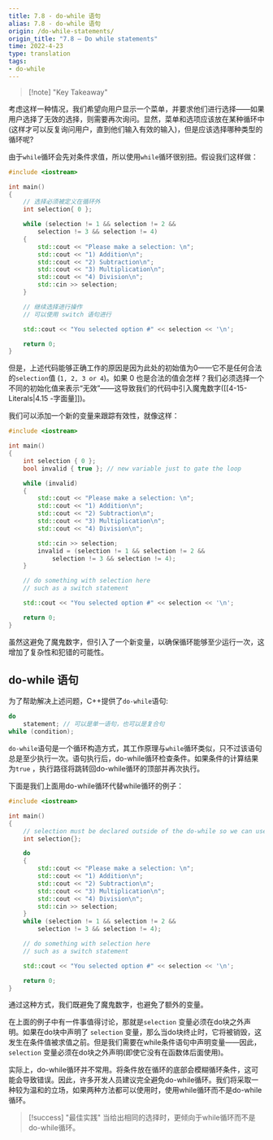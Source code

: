 ```yaml
---
title: 7.8 - do-while 语句
alias: 7.8 - do-while 语句
origin: /do-while-statements/
origin_title: "7.8 — Do while statements"
time: 2022-4-23
type: translation
tags:
- do-while
---
```


> [!note] "Key Takeaway"

考虑这样一种情况，我们希望向用户显示一个菜单，并要求他们进行选择——如果用户选择了无效的选择，则需要再次询问。显然，菜单和选项应该放在某种循环中(这样才可以反复询问用户，直到他们输入有效的输入)，但是应该选择哪种类型的循环呢?

由于`while`循环会先对条件求值，所以使用`while`循环很别扭。假设我们这样做：

```cpp
#include <iostream>

int main()
{
    // 选择必须被定义在循环外
    int selection{ 0 };

    while (selection != 1 && selection != 2 &&
        selection != 3 && selection != 4)
    {
        std::cout << "Please make a selection: \n";
        std::cout << "1) Addition\n";
        std::cout << "2) Subtraction\n";
        std::cout << "3) Multiplication\n";
        std::cout << "4) Division\n";
        std::cin >> selection;
    }

    // 继续选择进行操作
    // 可以使用 switch 语句进行

    std::cout << "You selected option #" << selection << '\n';

    return 0;
}
```

但是，上述代码能够正确工作的原因是因为此处的初始值为0——它不是任何合法的`selection`值 (`1, 2, 3 or 4`)。如果 0 也是合法的值会怎样？我们必须选择一个不同的初始化值来表示“无效”——这导致我们的代码中引入魔鬼数字([[4-15-Literals|4.15 -字面量]])。

我们可以添加一个新的变量来跟踪有效性，就像这样：

```cpp
#include <iostream>

int main()
{
    int selection { 0 };
    bool invalid { true }; // new variable just to gate the loop

    while (invalid)
    {
        std::cout << "Please make a selection: \n";
        std::cout << "1) Addition\n";
        std::cout << "2) Subtraction\n";
        std::cout << "3) Multiplication\n";
        std::cout << "4) Division\n";

        std::cin >> selection;
        invalid = (selection != 1 && selection != 2 &&
            selection != 3 && selection != 4);
    }

    // do something with selection here
    // such as a switch statement

    std::cout << "You selected option #" << selection << '\n';

    return 0;
}
```

虽然这避免了魔鬼数字，但引入了一个新变量，以确保循环能够至少运行一次，这增加了复杂性和犯错的可能性。

## do-while 语句

为了帮助解决上述问题，C++提供了`do-while`语句:

```cpp
do
    statement; // 可以是单一语句，也可以是复合句
while (condition);
```

`do-while`语句是一个循环构造方式，其工作原理与`while`循环类似，只不过该语句总是至少执行一次。语句执行后，do-while循环检查条件。如果条件的计算结果为`true` ，执行路径将跳转回do-while循环的顶部并再次执行。

下面是我们上面用do-while循环代替while循环的例子：

```cpp
#include <iostream>

int main()
{
    // selection must be declared outside of the do-while so we can use it later
    int selection{};

    do
    {
        std::cout << "Please make a selection: \n";
        std::cout << "1) Addition\n";
        std::cout << "2) Subtraction\n";
        std::cout << "3) Multiplication\n";
        std::cout << "4) Division\n";
        std::cin >> selection;
    }
    while (selection != 1 && selection != 2 &&
        selection != 3 && selection != 4);

    // do something with selection here
    // such as a switch statement

    std::cout << "You selected option #" << selection << '\n';

    return 0;
}
```


通过这种方式，我们既避免了魔鬼数字，也避免了额外的变量。

在上面的例子中有一件事值得讨论，那就是`selection` 变量必须在do块之外声明。如果在do块中声明了 `selection` 变量，那么当do块终止时，它将被销毁，这发生在条件值被求值之前。但是我们需要在while条件语句中声明变量——因此，`selection` 变量必须在do块之外声明(即使它没有在函数体后面使用)。

实际上，do-while循环并不常用。将条件放在循环的底部会模糊循环条件，这可能会导致错误。因此，许多开发人员建议完全避免do-while循环。我们将采取一种较为温和的立场，如果两种方法都可以使用时，使用while循环而不是do-while循环。

> [!success] "最佳实践"
> 当给出相同的选择时，更倾向于while循环而不是do-while循环。